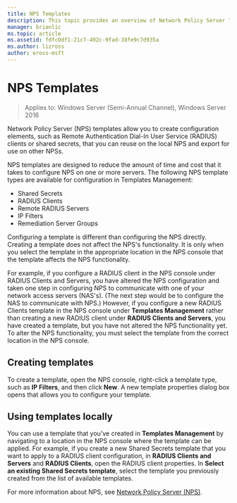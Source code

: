 ```yaml
---
title: NPS Templates
description: This topic provides an overview of Network Policy Server Templates in Windows Server 2016.
manager: brianlic
ms.topic: article
ms.assetid: fdfc0df1-21c7-492c-9fad-38fe9c7d935a
ms.author: lizross
author: eross-msft
---
```


# NPS Templates

>Applies to: Windows Server (Semi-Annual Channel), Windows Server 2016

Network Policy Server \(NPS\) templates allow you to create configuration elements, such as Remote Authentication Dial-In User Service \(RADIUS\) clients or shared secrets, that you can reuse on the local NPS and export for use on other NPSs.

NPS templates are designed to reduce the amount of time and cost that it takes to configure NPS on one or more servers. The following NPS template types are available for configuration in Templates Management:

- Shared Secrets
- RADIUS Clients
- Remote RADIUS Servers
- IP Filters
- Remediation Server Groups

Configuring a template is different than configuring the NPS directly. Creating a template does not affect the NPS's functionality. It is only when you select the template in the appropriate location in the NPS console that the template affects the NPS functionality.

For example, if you configure a RADIUS client in the NPS console under RADIUS Clients and Servers, you have altered the NPS configuration and taken one step in configuring NPS to communicate with one of your network access servers \(NAS's\). \(The next step would be to configure the NAS to communicate with NPS.\) However, if you configure a new RADIUS Clients template in the NPS console under **Templates Management** rather than creating a new RADIUS client under **RADIUS Clients and Servers**, you have created a template, but you have not altered the NPS functionality yet. To alter the NPS functionality, you must select the template from the correct location in the NPS console.

## Creating templates

To create a template, open the NPS console, right-click a template type, such as **IP Filters**, and then click **New**. A new template properties dialog box opens that allows you to configure your template.

## Using templates locally

You can use a template that you've created in **Templates Management** by navigating to a location in the NPS console where the template can be applied. For example, if you create a new Shared Secrets template that you want to apply to a RADIUS client configuration, in **RADIUS Clients and Servers** and **RADIUS Clients**, open the RADIUS client properties. In **Select an existing Shared Secrets template**, select the template you previously created from the list of available templates.

For more information about NPS, see [Network Policy Server (NPS)](nps-top.md).
